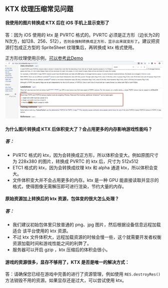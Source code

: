 ## KTX 纹理压缩常见问题

#### 我使用的图片转换成 KTX 后在 iOS 手机上显示变形了
答：因为 iOS 使用的 ktx 是 PVRTC 格式的。PVRTC 必须是正方形（边长为2的N次方，如128、256、512），`否则会强制转换成正方形，显示出来就变形了`。建议把资源打包成正方型的 SpriteSheet 纹理集后，再转换成 ktx 格式使用。

正方形纹理使用示例，[可以参考此Demo](http://tool.egret-labs.org/DocZip/engine/KTXSquare.zip)
![](p1.png)

#### 为什么图片转换成 KTX 后体积变大了？会占用更多的内存影响游戏性能吗？
##### 答：
* PVRTC 格式的 ktx，因为会转换成正方形，所以体积会变大。例如原图尺寸为 228x380 的图片，转换成 PVRTC 的 ktx 后，尺寸为 512x512
* ETC1 格式的 ktx，因为会转换成纹理 ktx 和 alpha 通道 ktx，所以体积会变大。
* 文件体积变大并不会占用更多的内存。ktx 是一种 GPU 能直接读取并显示的格式，使得图像无需解压即可进行渲染，节约大量的内存。



#### 原始资源加上转换后的 ktx 资源，包体变的很大怎么处理？
##### 答：
* 我们建议初始包体里只放普通的 png、jpg 图片，然后根据设备信息远程加载适合	该平台使用的 ktx 资源。
* 不过 ktx 文件体积大，远程加载资源的时候会慢一些，这个就需要开发者权衡资源加载时间和游戏性能之间的利弊了。
* 服务器可以开启 gzip ，ktx 压缩后的体积会很小。

#### 游戏的资源很多，显存不够用了，KTX 是否是唯一的解决方式：
答：请确保您已经在游戏中完善的进行了资源管理，例如使用 `RES.destroyRes()` 方法销毁不用的资源。如果显存还是过大，可以尝试使用 ktx。